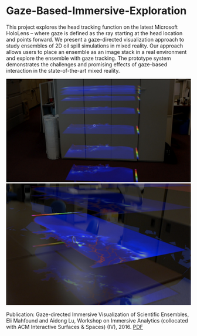 # Gaze-Based-Immersive-Exploration

This project explores the head tracking function on the latest Microsoft HoloLens – where gaze is defined as the ray starting at the head location and points forward. We present a gaze-directed visualization approach to study ensembles of 2D oil spill simulations in mixed reality. Our approach allows users to place an ensemble as an image stack in a real environment and explore the ensemble with gaze tracking. The prototype system demonstrates the challenges and promising effects of gaze-based interaction in the state-of-the-art mixed reality.

![](https://github.com/ImmersiveAnalyticsUNCC/Gaze-Based-Immersive-Exploration/blob/master/images/example1.png)
![](https://github.com/ImmersiveAnalyticsUNCC/Gaze-Based-Immersive-Exploration/blob/master/images/example2.png)

Publication:
Gaze-directed Immersive Visualization of Scientific Ensembles, Eli Mahfound and Aidong Lu, Workshop on Immersive Analytics (collocated with ACM Interactive Surfaces & Spaces) (IV), 2016. [PDF](https://webpages.uncc.edu/alu1/papers/Ensemble-IV16.pdf)
